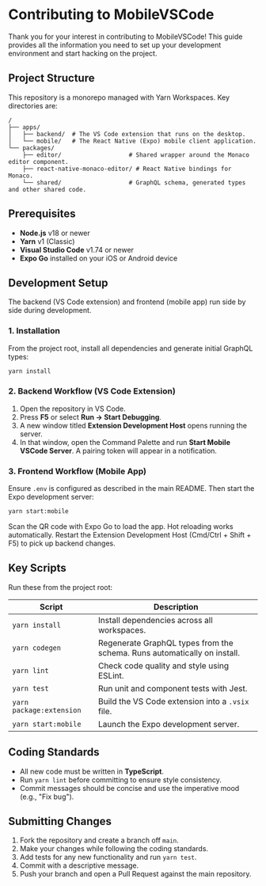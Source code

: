 # Contributing to MobileVSCode

Thank you for your interest in contributing to MobileVSCode! This guide provides all the information you need to set up your development environment and start hacking on the project.

## Project Structure

This repository is a monorepo managed with Yarn Workspaces. Key directories are:

```
/
├── apps/
│   ├── backend/  # The VS Code extension that runs on the desktop.
│   └── mobile/   # The React Native (Expo) mobile client application.
└── packages/
    ├── editor/                   # Shared wrapper around the Monaco editor component.
    ├── react-native-monaco-editor/ # React Native bindings for Monaco.
    └── shared/                   # GraphQL schema, generated types and other shared code.
```

## Prerequisites

- **Node.js** v18 or newer
- **Yarn** v1 (Classic)
- **Visual Studio Code** v1.74 or newer
- **Expo Go** installed on your iOS or Android device

## Development Setup

The backend (VS Code extension) and frontend (mobile app) run side by side during development.

### 1. Installation

From the project root, install all dependencies and generate initial GraphQL types:

```bash
yarn install
```

### 2. Backend Workflow (VS Code Extension)

1. Open the repository in VS Code.
2. Press **F5** or select **Run → Start Debugging**.
3. A new window titled **Extension Development Host** opens running the server.
4. In that window, open the Command Palette and run **Start Mobile VSCode Server**. A pairing token will appear in a notification.

### 3. Frontend Workflow (Mobile App)

Ensure `.env` is configured as described in the main README. Then start the Expo development server:

```bash
yarn start:mobile
```

Scan the QR code with Expo Go to load the app. Hot reloading works automatically. Restart the Extension Development Host (Cmd/Ctrl + Shift + F5) to pick up backend changes.

## Key Scripts

Run these from the project root:

| Script              | Description                                                            |
|---------------------|------------------------------------------------------------------------|
| `yarn install`      | Install dependencies across all workspaces.                             |
| `yarn codegen`      | Regenerate GraphQL types from the schema. Runs automatically on install.|
| `yarn lint`         | Check code quality and style using ESLint.                              |
| `yarn test`         | Run unit and component tests with Jest.                                 |
| `yarn package:extension` | Build the VS Code extension into a `.vsix` file.                 |
| `yarn start:mobile` | Launch the Expo development server.                                     |

## Coding Standards

- All new code must be written in **TypeScript**.
- Run `yarn lint` before committing to ensure style consistency.
- Commit messages should be concise and use the imperative mood (e.g., "Fix bug").

## Submitting Changes

1. Fork the repository and create a branch off `main`.
2. Make your changes while following the coding standards.
3. Add tests for any new functionality and run `yarn test`.
4. Commit with a descriptive message.
5. Push your branch and open a Pull Request against the main repository.
